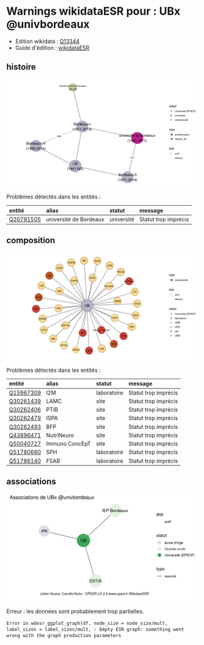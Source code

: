 Warnings wikidataESR pour : UBx @univbordeaux
================

- Edition wikidata : [Q13344](https://www.wikidata.org/wiki/Q13344)
- Guide d'édition : [wikidataESR](https://github.com/cpesr/wikidataESR/)



## histoire 

![Graphique non généré](https://github.com/cpesr/wikidataESR/blob/master/plots/etablissements/Q13344-histoire.png) 



Problèmes détectés dans les entités :

|entité                                               |alias                  |statut     |message              |
|:----------------------------------------------------|:----------------------|:----------|:--------------------|
|[Q20791505](https://www.wikidata.org/wiki/Q20791505) |université de Bordeaux |université |Statut trop imprécis |


## composition 

![Graphique non généré](https://github.com/cpesr/wikidataESR/blob/master/plots/etablissements/Q13344-composition.png) 



Problèmes détectés dans les entités :

|entité                                               |alias          |statut      |message              |
|:----------------------------------------------------|:--------------|:-----------|:--------------------|
|[Q15967309](https://www.wikidata.org/wiki/Q15967309) |I2M            |laboratoire |Statut trop imprécis |
|[Q30261439](https://www.wikidata.org/wiki/Q30261439) |LAMC           |site        |Statut trop imprécis |
|[Q30262406](https://www.wikidata.org/wiki/Q30262406) |PTIB           |site        |Statut trop imprécis |
|[Q30262479](https://www.wikidata.org/wiki/Q30262479) |ISPA           |site        |Statut trop imprécis |
|[Q30262493](https://www.wikidata.org/wiki/Q30262493) |BFP            |site        |Statut trop imprécis |
|[Q43896471](https://www.wikidata.org/wiki/Q43896471) |NutriNeuro     |site        |Statut trop imprécis |
|[Q50040727](https://www.wikidata.org/wiki/Q50040727) |Immuno ConcEpT |site        |Statut trop imprécis |
|[Q51780660](https://www.wikidata.org/wiki/Q51780660) |SPH            |laboratoire |Statut trop imprécis |
|[Q51786140](https://www.wikidata.org/wiki/Q51786140) |FSAB           |laboratoire |Statut trop imprécis |


## associations 

![Graphique non généré](https://github.com/cpesr/wikidataESR/blob/master/plots/etablissements/Q13344-associations.png) 

Erreur : les données sont probablement trop partielles.
```
Error in wdesr_ggplot_graph(df, node_size = node_size/mult, label_sizes = label_sizes/mult, : Empty ESR graph: something went wrong with the graph production parameters

``` 

